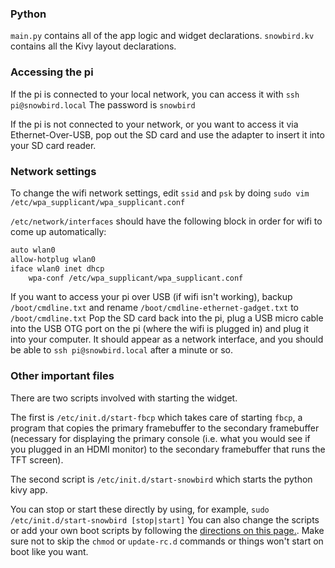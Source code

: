 ### Python
`main.py` contains all of the app logic and widget declarations.
`snowbird.kv` contains all the Kivy layout declarations.

### Accessing the pi
If the pi is connected to your local network, you can access it with `ssh pi@snowbird.local` The password is `snowbird`

If the pi is not connected to your network, or you want to access it via Ethernet-Over-USB, pop out the SD card and use the adapter to insert it into your SD card reader. 

### Network settings
To change the wifi network settings, edit `ssid` and `psk` by doing `sudo vim /etc/wpa_supplicant/wpa_supplicant.conf`

`/etc/network/interfaces` should have the following block in order for wifi to come up automatically:

```bash
auto wlan0
allow-hotplug wlan0
iface wlan0 inet dhcp
  	wpa-conf /etc/wpa_supplicant/wpa_supplicant.conf
```

If you want to access your pi over USB (if wifi isn't working), backup `/boot/cmdline.txt` and rename `/boot/cmdline-ethernet-gadget.txt` to `/boot/cmdline.txt` Pop the SD card back into the pi, plug a USB micro cable into the USB OTG port on the pi (where the wifi is plugged in) and plug it into your computer. It should appear as a network interface, and you should be able to `ssh pi@snowbird.local` after a minute or so.

### Other important files
There are two scripts involved with starting the widget. 

The first is `/etc/init.d/start-fbcp` which takes care of starting `fbcp`, a program that copies the primary framebuffer to the secondary framebuffer (necessary for displaying the primary console (i.e. what you would see if you plugged in an HDMI monitor) to the secondary framebuffer that runs the TFT screen).

The second script is `/etc/init.d/start-snowbird` which starts the python kivy app.

You can stop or start these directly by using, for example, `sudo /etc/init.d/start-snowbird [stop|start]` You can also change the scripts or add your own boot scripts by following the [directions on this page.](http://www.stuffaboutcode.com/2012/06/raspberry-pi-run-program-at-start-up.html). Make sure not to skip the `chmod` or `update-rc.d` commands or things won't start on boot like you want.
